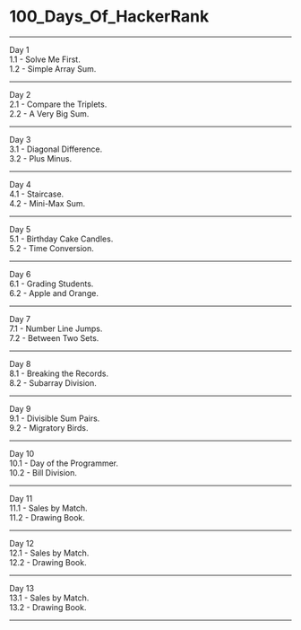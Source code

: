 <h1> 100_Days_Of_HackerRank </h1> <hr>
Day 1 <br>
1.1 - Solve Me First. <br>
1.2 - Simple Array Sum. <hr>
Day 2 <br>
2.1 - Compare the Triplets. <br>
2.2 - A Very Big Sum. <hr>
Day 3 <br>
3.1 - Diagonal Difference. <br>
3.2 - Plus Minus. <hr>
Day 4 <br>
4.1 - Staircase. <br>
4.2 - Mini-Max Sum. <hr>
Day 5 <br>
5.1 - Birthday Cake Candles. <br>
5.2 - Time Conversion. <hr>
Day 6 <br>
6.1 - Grading Students. <br>
6.2 - Apple and Orange. <hr>
Day 7 <br>
7.1 - Number Line Jumps. <br>
7.2 - Between Two Sets. <hr>
Day 8 <br>
8.1 - Breaking the Records. <br>
8.2 - Subarray Division. <hr>
Day 9 <br>
9.1 - Divisible Sum Pairs. <br>
9.2 - Migratory Birds. <hr>
Day 10 <br>
10.1 - Day of the Programmer. <br>
10.2 - Bill Division. <hr>
Day 11 <br>
11.1 - Sales by Match. <br>
11.2 - Drawing Book. <hr>
Day 12 <br>
12.1 - Sales by Match. <br>
12.2 - Drawing Book. <hr>
Day 13 <br>
13.1 - Sales by Match. <br>
13.2 - Drawing Book. <hr>
